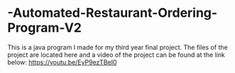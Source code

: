 # -Automated-Restaurant-Ordering-Program-V2
This is a java program I made for my third year final project.
The files of the project are located here and a video of the project can be found at the link below:
https://youtu.be/EyP9ezTBeI0
